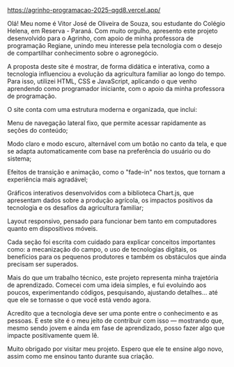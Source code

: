 https://agrinho-programacao-2025-qgd8.vercel.app/

Olá! Meu nome é Vitor José de Oliveira de Souza, sou estudante do Colégio Helena, em Reserva - Paraná. Com muito orgulho, apresento este projeto desenvolvido para o Agrinho, com apoio de minha professora de programação Regiane, unindo meu interesse pela tecnologia com o desejo de compartilhar conhecimento sobre o agronegócio.

A proposta deste site é mostrar, de forma didática e interativa, como a tecnologia influenciou a evolução da agricultura familiar ao longo do tempo. Para isso, utilizei HTML, CSS e JavaScript, aplicando o que venho aprendendo como programador iniciante, com o apoio da minha professora de programação.

O site conta com uma estrutura moderna e organizada, que inclui:

Menu de navegação lateral fixo, que permite acessar rapidamente as seções do conteúdo;

Modo claro e modo escuro, alternável com um botão no canto da tela, e que se adapta automaticamente com base na preferência do usuário ou do sistema;

Efeitos de transição e animação, como o "fade-in" nos textos, que tornam a experiência mais agradável;

Gráficos interativos desenvolvidos com a biblioteca Chart.js, que apresentam dados sobre a produção agrícola, os impactos positivos da tecnologia e os desafios da agricultura familiar;

Layout responsivo, pensado para funcionar bem tanto em computadores quanto em dispositivos móveis.


Cada seção foi escrita com cuidado para explicar conceitos importantes como: a mecanização do campo, o uso de tecnologias digitais, os benefícios para os pequenos produtores e também os obstáculos que ainda precisam ser superados.

Mais do que um trabalho técnico, este projeto representa minha trajetória de aprendizado. Comecei com uma ideia simples, e fui evoluindo aos poucos, experimentando códigos, pesquisando, ajustando detalhes... até que ele se tornasse o que você está vendo agora.

Acredito que a tecnologia deve ser uma ponte entre o conhecimento e as pessoas. E este site é o meu jeito de contribuir com isso — mostrando que, mesmo sendo jovem e ainda em fase de aprendizado, posso fazer algo que impacte positivamente quem lê.

Muito obrigado por visitar meu projeto. Espero que ele te ensine algo novo, assim como me ensinou tanto durante sua criação.
